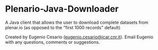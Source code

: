 # Plenario-Java-Downloader
A Java client that allows the user to download complete datasets from plenar.io (as opposed to the "first 1000 records" default)

Created by Eugenio Cesario (eugenio.cesario@icar.cnr.it). Email Eugenio with any questions, comments or suggestions.
